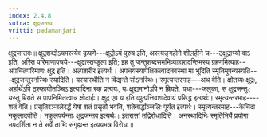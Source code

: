 ```yaml
---
index: 2.4.8
sutra: क्षुद्रजन्तवः
vritti: padamanjari
---
```


 क्षुद्रजन्तवः॥ क्षुद्रशब्दोऽयमस्त्येव कृपणे---क्षुद्रोऽयं पुरुष इति, अस्त्यङ्गहोने शीलहीने च---ठ्क्षुद्राभ्यो वाऽ इति, अस्ति परिमाणापचये---क्षुद्रास्तण्डुला इति; इह तु जन्तुशब्दसमभिव्याहारादन्तिमस्य ग्रहणमित्याह--अपचितपरिमाणः क्षुद्र इति। अल्पशरीर इत्यर्थः। अपचयस्यापेक्षिकत्वादनवस्था मा भूदिति स्मृतिमुपन्यस्यति---क्षुद्रजन्तुरनस्थिः स्यादिति। यस्यास्थीति न विद्यन्ते सोऽनस्थिः। स्मृत्यन्तरमाह---अथ वेति। क्षोतव्यः क्षुद्रः, अर्हार्थेऽपि ठ्स्फायीतञ्चिऽ इत्यादिना रक् प्रत्ययः, यः क्षुद्यमानोऽपि न म्रियते, यथा---जलूका, स क्षुद्रजन्तुः; यस्तु म्रियते स पापनिमितत्वान्न क्षोदार्हः। क्षुद्र एव य इति व्युत्पत्तिवशादेवायं प्रसिद्ध इत्यर्थः। स्मृत्यन्तरमाह----शतं वेति। प्रसृतिरञ्जलेरर्द्धं येषां शतं प्रसृतौ भवति, शतेनार्द्धाञ्जलिः पूर्यत इत्यर्थः। स्मृत्यन्तरमाह---केचिदा नकुलादपीति। नकुलपर्यन्ताः क्षुद्रजन्तव इत्यर्थः। इतरासां तद्विरोधादिति। अनस्थादिभिः स्मृतिभिर्ये प्रयोगा उपदर्शिता न ते सर्वे ताभिः संगृह्यन्त इत्ययमत्र विरोधः॥